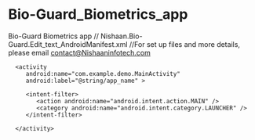 # Bio-Guard_Biometrics_app
Bio-Guard Biometrics app
// Nishaan.Bio-Guard.Edit_text_AndroidManifest.xml
//For set up files and more details, please email contact@Nishaaninfotech.com

<?xml version="1.0" encoding="utf-8"?>
<manifest xmlns:android="http://schemas.android.com/apk/res/android"
   package="com.example.demo" >
      
   <application
      android:allowBackup="true"
      android:icon="@drawable/ic_launcher"
      android:label="@string/app_name"
      android:theme="@style/AppTheme" >
      
      <activity
         android:name="com.example.demo.MainActivity"
         android:label="@string/app_name" >
      
         <intent-filter>
            <action android:name="android.intent.action.MAIN" />
            <category android:name="android.intent.category.LAUNCHER" />
         </intent-filter>
      
      </activity>
   </application>
   
</manifest>
